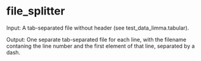 # file_splitter

Input: A tab-separated file without header (see test_data_limma.tabular).

Output: One separate tab-separated file for each line, with the filename contaning the line number and the first element of that line, separated by a dash.
